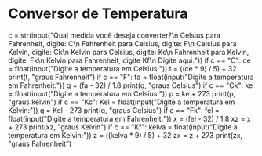 # Conversor de Temperatura

c = str(input("Qual medida você deseja converter?\n Celsius para Fahrenheit, digite: C\n Fahrenheit para Celsius, digite: F\n Celsius para Kelvin, digite: Ck\n Kelvin para Celsius, digite: Kc\n Fahrenheit para Kelvin, digite: Fk\n Kelvin para Fahrenheit, digite Kf\n Digite aqui:"))
if c == "C":
	ce = float(input("Digite a temperatura em Celsius:"))
	t = ((ce * 9) / 5) + 32
	print(t, "graus Fahrenheit")
if c == "F":
	fa = float(input("Digite a temperatura em Fahrenheit:"))
	g = (fa - 32) / 1.8
	print(g, "graus Celsius")
if c == "Ck":
	ke = float(input("Digite a temperatura em Celsius:"))
	p = ke + 273
	print(p, "graus kelvin")
if c == "Kc":
	Kel = float(input("Digite a temperatura em Kelvin:"))
	q = Kel - 273
	print(q, "graus Celsius")
if c == "Fk":
	fel = float(input("Digite a temperatura em Fahrenheit:"))
	x = (fel - 32) / 1.8
	xz = x + 273
	print(xz, "graus Kelvin")
if c == "Kf":
	kelva = float(input("Digite a temperatura em Kelvin:"))
	z = ((kelva * 9) / 5) + 32
	zx = z + 273
	print(zx, "graus Fahrenheit")

